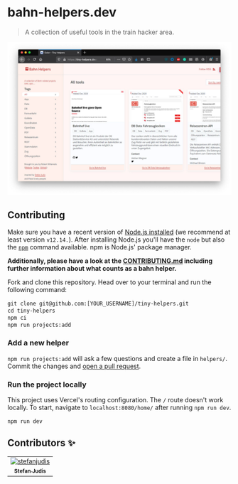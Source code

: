 # bahn-helpers.dev

> A collection of useful tools in the train hacker area.

![Screenshot of bahn-helpers.dev](./screenshot.jpg)

## Contributing

Make sure you have a recent version of [Node.js installed](https://nodejs.org/en/) (we recommend at least version `v12.14.`). After installing Node.js you'll have the `node` but also the [`npm`](https://www.npmjs.com/) command available. npm is Node.js' package manager.

**Additionally, please have a look at the [CONTRIBUTING.md](./CONTRIBUTING.md) including further information about what counts as a bahn helper.**

Fork and clone this repository. Head over to your terminal and run the following command:

```
git clone git@github.com:[YOUR_USERNAME]/tiny-helpers.git
cd tiny-helpers
npm ci
npm run projects:add
```

### Add a new helper

`npm run projects:add` will ask a few questions and create a file in `helpers/`.
Commit the changes and [open a pull request](https://help.github.com/en/github/collaborating-with-issues-and-pull-requests/creating-a-pull-request).

### Run the project locally

This project uses Vercel's routing configuration. The `/` route doesn't work locally. To start, navigate to `localhost:8080/home/` after running `npm run dev`.

```
npm run dev
```
## Contributors :sparkles:
<table>
    <tr>
        <td align="center">
            <a href="https://github.com/stefanjudis">
                <img src="https://avatars3.githubusercontent.com/u/962099?v=4" width="75;" alt="stefanjudis"/>
                <br />
                <sub><b>Stefan Judis</b></sub>
            </a>
        </td>
    </tr>
</table>

